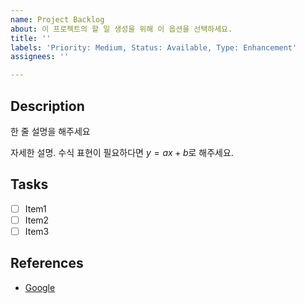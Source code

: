 ```yaml
---
name: Project Backlog
about: 이 프로젝트의 할 일 생성을 위해 이 옵션을 선택하세요.
title: ''
labels: 'Priority: Medium, Status: Available, Type: Enhancement'
assignees: ''

---
```


## Description

한 줄 설명을 해주세요

자세한 설명.
수식 표현이 필요하다면 $y=ax+b$로 해주세요.

## Tasks

- [ ] Item1
- [ ] Item2
- [ ] Item3

## References

- [Google](https://www.google.com/)

